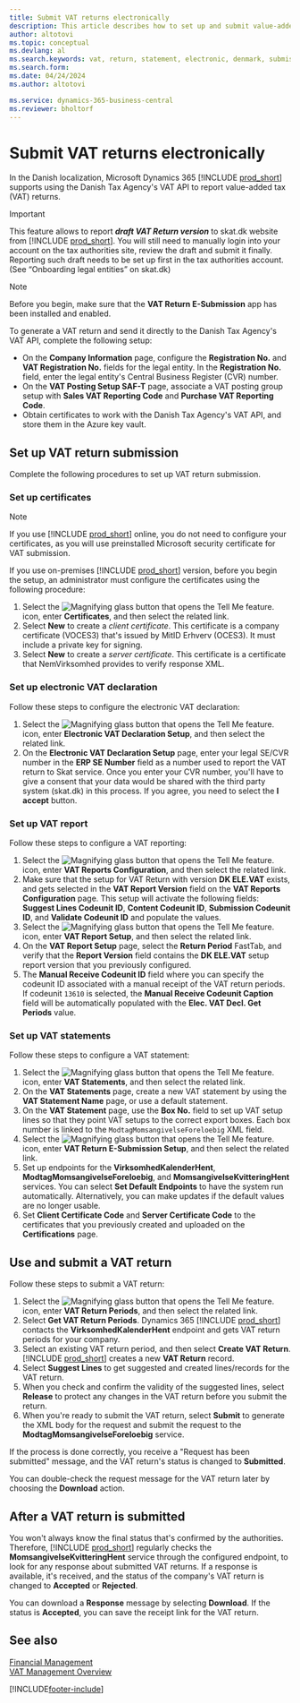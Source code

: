 ```yaml
---
title: Submit VAT returns electronically
description: This article describes how to set up and submit value-added tax (VAT) returns electronically in Denmark.
author: altotovi
ms.topic: conceptual
ms.devlang: al
ms.search.keywords: vat, return, statement, electronic, denmark, submission, skat
ms.search.form: 
ms.date: 04/24/2024
ms.author: altotovi

ms.service: dynamics-365-business-central
ms.reviewer: bholtorf
---
```


# Submit VAT returns electronically

In the Danish localization, Microsoft Dynamics 365 [!INCLUDE [prod_short](../../includes/prod_short.md)] supports using the Danish Tax Agency's VAT API to report value-added tax (VAT) returns.  

> [!IMPORTANT]
> This feature allows to report **_draft VAT Return version_** to skat.dk website from [!INCLUDE [prod_short](../../includes/prod_short.md)]. You will still need to manually login into your account on the tax authorities site, review the draft and submit it finally. Reporting such draft needs to be set up first in the tax authorities account. (See “Onboarding legal entities” on skat.dk)

> [!NOTE]
> Before you begin, make sure that the **VAT Return E-Submission** app has been installed and enabled. 

To generate a VAT return and send it directly to the Danish Tax Agency's VAT API, complete the following setup:

- On the **Company Information** page, configure the **Registration No.** and **VAT Registration No.** fields for the legal entity. In the **Registration No.** field, enter the legal entity's Central Business Register (CVR) number.
- On the **VAT Posting Setup SAF-T** page, associate a VAT posting group setup with **Sales VAT Reporting Code** and **Purchase VAT Reporting Code**.
- Obtain certificates to work with the Danish Tax Agency's VAT API, and store them in the Azure key vault.

## Set up VAT return submission

Complete the following procedures to set up VAT return submission.

### Set up certificates

> [!NOTE]
> If you use [!INCLUDE [prod_short](../../includes/prod_short.md)] online, you do not need to configure your certificates, as you will use preinstalled Microsoft security certificate for VAT submission. 

If you use on-premises [!INCLUDE [prod_short](../../includes/prod_short.md)] version, before you begin the setup, an administrator must configure the certificates using the following procedure: 

1. Select the ![Magnifying glass button that opens the Tell Me feature.](../../media/ui-search/search_small.png "Tell me what you want to do") icon, enter **Certificates**, and then select the related link.
2. Select **New** to create a _client certificate_. This certificate is a company certificate (VOCES3) that's issued by MitID Erhverv (OCES3). It must include a private key for signing.
3. Select **New** to create a _server certificate_. This certificate is a certificate that NemVirksomhed provides to verify response XML.

### Set up electronic VAT declaration 

Follow these steps to configure the electronic VAT declaration:

1. Select the ![Magnifying glass button that opens the Tell Me feature.](../../media/ui-search/search_small.png "Tell me what you want to do") icon, enter **Electronic VAT Declaration Setup**, and then select the related link.  
2. On the **Electronic VAT Declaration Setup** page, enter your legal SE/CVR number in the **ERP SE Number** field as a number used to report the VAT return to Skat service. Once you enter your CVR number, you'll have to give a consent that your data would be shared with the third party system (skat.dk) in this process. If you agree, you need to select the **I accept** button.  

### Set up VAT report  

Follow these steps to configure a VAT reporting:

1. Select the ![Magnifying glass button that opens the Tell Me feature.](../../media/ui-search/search_small.png "Tell me what you want to do") icon, enter **VAT Reports Configuration**, and then select the related link.  
2. Make sure that the setup for VAT Return with version **DK ELE.VAT** exists, and gets selected in the **VAT Report Version** field on the **VAT Reports Configuration** page. This setup will activate the following fields: **Suggest Lines Codeunit ID**, **Content Codeunit ID**, **Submission Codeunit ID**, and **Validate Codeunit ID** and populate the values.
3. Select the ![Magnifying glass button that opens the Tell Me feature.](../../media/ui-search/search_small.png "Tell me what you want to do") icon, enter **VAT Report Setup**, and then select the related link. 
4. On the **VAT Report Setup** page, select the **Return Period** FastTab, and verify that the **Report Version** field contains the **DK ELE.VAT** setup report version that you previously configured.
5. The **Manual Receive Codeunit ID** field where you can specify the codeunit ID associated with a manual receipt of the VAT return periods. If codeunit `13610` is selected, the **Manual Receive Codeunit Caption** field will be automatically populated with the
**Elec. VAT Decl. Get Periods** value.

### Set up VAT statements

Follow these steps to configure a VAT statement:

1. Select the ![Magnifying glass button that opens the Tell Me feature.](../../media/ui-search/search_small.png "Tell me what you want to do") icon, enter **VAT Statements**, and then select the related link.
2. On the **VAT Statements** page, create a new VAT statement by using the **VAT Statement Name** page, or use a default statement.
3. On the **VAT Statement** page, use the **Box No.** field to set up VAT setup lines so that they point VAT setups to the correct export boxes. Each box number is linked to the `ModtagMomsangivelseForeloebig` XML field.
4. Select the ![Magnifying glass button that opens the Tell Me feature.](../../media/ui-search/search_small.png "Tell me what you want to do") icon, enter **VAT Return E-Submission Setup**, and then select the related link.
5. Set up endpoints for the **VirksomhedKalenderHent**, **ModtagMomsangivelseForeloebig**, and **MomsangivelseKvitteringHent** services. You can select **Set Default Endpoints** to have the system run automatically. Alternatively, you can make updates if the default values are no longer usable.
6. Set **Client Certificate Code** and **Server Certificate Code** to the certificates that you previously created and uploaded on the **Certifications** page.

## Use and submit a VAT return

Follow these steps to submit a VAT return:

1. Select the ![Magnifying glass button that opens the Tell Me feature.](../../media/ui-search/search_small.png "Tell me what you want to do") icon, enter **VAT Return Periods**, and then select the related link. 
2. Select **Get VAT Return Periods**. Dynamics 365 [!INCLUDE [prod_short](../../includes/prod_short.md)] contacts the **VirksomhedKalenderHent** endpoint and gets VAT return periods for your company.  
3. Select an existing VAT return period, and then select **Create VAT Return**. [!INCLUDE [prod_short](../../includes/prod_short.md)] creates a new **VAT Return** record.  
4. Select **Suggest Lines** to get suggested and created lines/records for the VAT return.   
5. When you check and confirm the validity of the suggested lines, select **Release** to protect any changes in the VAT return before you submit the return. 
6. When you're ready to submit the VAT return, select **Submit** to generate the XML body for the request and submit the request to the **ModtagMomsangivelseForeloebig** service. 

If the process is done correctly, you receive a "Request has been submitted" message, and the VAT return's status is changed to **Submitted**.

You can double-check the request message for the VAT return later by choosing the **Download** action.  

## After a VAT return is submitted

You won't always know the final status that's confirmed by the authorities. Therefore, [!INCLUDE [prod_short](../../includes/prod_short.md)] regularly checks the **MomsangivelseKvitteringHent** service through the configured endpoint, to look for any response about submitted VAT returns. If a response is available, it's received, and the status of the company's VAT return is changed to **Accepted** or **Rejected**.

You can download a **Response** message by selecting **Download**. If the status is **Accepted**, you can save the receipt link for the VAT return.

## See also

[Financial Management](../../finance.md)    
[VAT Management Overview](../../finance-manage-vat.md)  

[!INCLUDE[footer-include](../../includes/footer-banner.md)]
